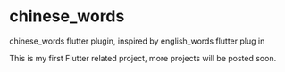 # chinese_words
chinese_words flutter plugin, inspired by english_words flutter plug in

This is my first Flutter related project, more projects will be posted soon.


